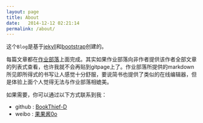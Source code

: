 ```yaml
---
layout: page
title: About
date:   2014-12-12 02:21:14
permalink: /about/
---
```


这个`Blog`是基于[jekyll](http://www.jekyllcn.com/)和[bootstrap](http://www.bootcss.com/)创建的。

每篇文章都在[作业部落](https://www.zybuluo.com/mdeditor)上面完成。其实如果作业部落向非作者提供该作者全部文章的列表式查看，也许我就不会再贴到gitpage上了。作业部落所提供的markdown所见即所得式的书写让人感觉十分舒服，要说简书也提供了类似的在线编辑器，但是体验上面个人觉得无法与作业部落相媲美。

如果需要，你可以通过以下方式联系到我：

* github   : [BookThief-D](https://github.com/BookThief-D)
* weibo    : [果果酱0o](http://www.weibo.com/nonboat)

